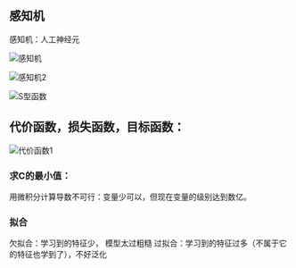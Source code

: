 ## 感知机

感知机：人工神经元

![感知机](V:\笔记\img\神经网络与深度学习\感知机.PNG)

![感知机2](V:\笔记\img\神经网络与深度学习\感知机2.PNG)



![S型函数](V:\笔记\img\神经网络与深度学习\S型函数.png)

## 代价函数，损失函数，目标函数：

![代价函数1](V:\笔记\img\神经网络与深度学习\代价函数1.png)

### 求C的最小值：

用微积分计算导数不可行：变量少可以，但现在变量的级别达到数亿。

### 拟合
欠拟合：学习到的特征少， 模型太过粗糙
过拟合：学习到的特征过多（不属于它的特征也学到了），不好泛化
